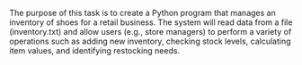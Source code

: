 The purpose of this task is to create a Python program that manages an inventory of shoes for a retail business. The system will read data from a file (inventory.txt) and allow users (e.g., store managers) to perform a variety of operations such as adding new inventory, checking stock levels, calculating item values, and identifying restocking needs.
